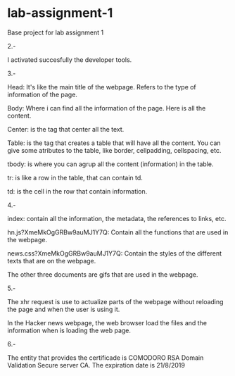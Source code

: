 # lab-assignment-1
Base project for lab assignment 1

2.- 

I activated succesfully the developer tools.

3.-

Head: It's like the main title of the webpage. Refers to the type of information of the page.

Body: Where i can find all the information of the page. Here is all the content.

Center: is the tag that center all the text.

Table: is the tag that creates a table that will have all the content. You can give some atributes to the table, like border, cellpadding, cellspacing, etc.

tbody: is where you can agrup all the content (information) in the table. 

tr: is like a row in the table, that can contain td.

td: is the cell in the row that contain information. 


4.-

index: contain all the information, the metadata, the references to links, etc.

hn.js?XmeMkOgGRBw9auMJ1Y7Q: Contain all the functions that are used in the webpage. 

news.css?XmeMkOgGRBw9auMJ1Y7Q: Contain the styles of the different texts that are on the webpage. 

The other three documents are gifs that are used in the webpage. 

5.-

The xhr request is use to actualize parts of the webpage without reloading the page and when the user is using it. 

In the Hacker news webpage, the web browser load the files and the information when is loading the web page. 

6.-

The entity that provides the certificade is COMODORO RSA Domain Validation Secure server CA. The expiration date is 21/8/2019

